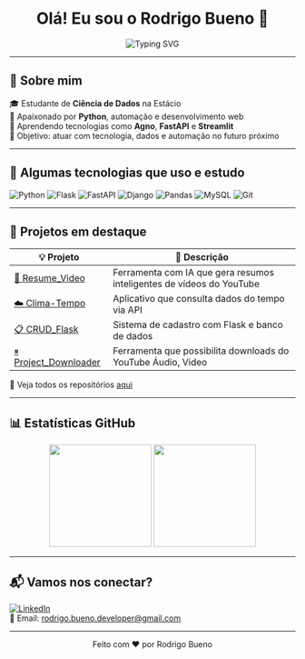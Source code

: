 <h1 align="center">Olá! Eu sou o Rodrigo Bueno 👋</h1>

<p align="center">
  <img src="https://readme-typing-svg.demolab.com?font=Fira+Code&duration=3000&pause=1000&color=00AEEF&center=true&vCenter=true&width=435&lines=Estudante+de+Ci%C3%AAncia+de+Dados;Amante+de+Python+e+tecnologia;Em+busca+de+novos+desafios!+%F0%9F%9A%80" alt="Typing SVG" />
</p>

---

## 🧠 Sobre mim

🎓 Estudante de **Ciência de Dados** na Estácio  
🔎 Apaixonado por **Python**, automação e desenvolvimento web  
🌱 Aprendendo tecnologias como **Agno**, **FastAPI** e **Streamlit**  
🎯 Objetivo: atuar com tecnologia, dados e automação no futuro próximo

---

## 🚀 Algumas tecnologias que uso e estudo

![Python](https://img.shields.io/badge/-Python-3776AB?style=for-the-badge&logo=python&logoColor=white)
![Flask](https://img.shields.io/badge/-Flask-000000?style=for-the-badge&logo=flask)
![FastAPI](https://img.shields.io/badge/-FastAPI-009688?style=for-the-badge&logo=fastapi)
![Django](https://img.shields.io/badge/-Django-092E20?style=for-the-badge&logo=django)
![Pandas](https://img.shields.io/badge/-Pandas-150458?style=for-the-badge&logo=pandas)
![MySQL](https://img.shields.io/badge/-MySQL-4479A1?style=for-the-badge&logo=mysql)
![Git](https://img.shields.io/badge/-Git-F05032?style=for-the-badge&logo=git&logoColor=white)

---

## 💼 Projetos em destaque

| 💡 Projeto | 🔎 Descrição |
|------------|-------------|
| [🤖 Resume_Video](https://github.com/RodrigoBuen/Resume_Video) |  Ferramenta com IA que gera resumos inteligentes de vídeos do YouTube |
| [☁️ Clima-Tempo](https://github.com/RodrigoBuen/Clima-Tempo) | Aplicativo que consulta dados do tempo via API |
| [📋 CRUD_Flask](https://github.com/RodrigoBuen/CRUD_Flask) | Sistema de cadastro com Flask e banco de dados |
| [⏸ Project_Downloader](https://github.com/RodrigoBuen/Project_Downloader) | Ferramenta que possibilita downloads do YouTube Áudio, Video |

🔗 Veja todos os repositórios [aqui](https://github.com/RodrigoBuen?tab=repositories)

---

## 📊 Estatísticas GitHub

<div align="center">
  <img height="180em" src="https://github-readme-stats.vercel.app/api?username=RodrigoBuen&show_icons=true&theme=radical" />
  <img height="180em" src="https://github-readme-stats.vercel.app/api/top-langs/?username=RodrigoBuen&layout=compact&theme=radical"/>
</div>

---

## 📬 Vamos nos conectar?

[![LinkedIn](https://img.shields.io/badge/-LinkedIn-0077B5?style=for-the-badge&logo=linkedin&logoColor=white)](https://www.linkedin.com/in/seu-usuario)  
📧 Email: rodrigo.bueno.developer@gmail.com

---

<p align="center">Feito com ❤️ por Rodrigo Bueno</p>

